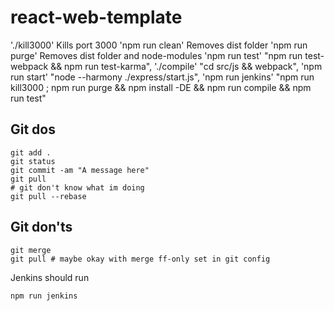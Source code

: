 # react-web-template

'./kill3000' Kills port 3000
'npm run clean' Removes dist folder
'npm run purge' Removes dist folder and node-modules
'npm run test' "npm run test-webpack && npm run test-karma",
'./compile' "cd src/js && webpack",
'npm run start' "node --harmony ./express/start.js",
'npm run jenkins' "npm run kill3000 ; npm run purge && npm install -DE && npm run compile && npm run test"

## Git dos

    git add .
    git status
    git commit -am "A message here"
    git pull
    # git don't know what im doing
    git pull --rebase

## Git don'ts

    git merge
    git pull # maybe okay with merge ff-only set in git config


Jenkins should run

    npm run jenkins
